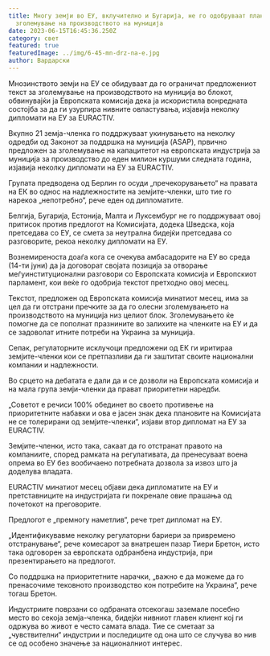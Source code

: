 ```yaml
---
title: Многу земји во ЕУ, вклучително и Бугарија, не го одобруваат планот за
  зголемување на производството на муниција
date: 2023-06-15T16:45:36.250Z
category: свет
featured: true
featuredImage: ../img/6-45-mn-drz-na-e.jpg
author: Вардарски
---
```

Мнозинството земји на ЕУ се обидуваат да го ограничат предложениот текст за зголемување на производството на муниција во блокот, обвинувајќи ја Европската комисија дека ја искористила вонредната состојба за да ги узурпира нивните овластувања, изјавија неколку дипломати на ЕУ за EURACTIV.

Вкупно 21 земја-членка го поддржуваат укинувањето на неколку одредби од Законот за поддршка на муниција (ASAP), првично предложен за зголемување на капацитетот на европската индустрија за муниција за производство до еден милион куршуми следната година, изјавија неколку дипломати на ЕУ за EURACTIV.

Групата предводена од Берлин го осуди „пречекорувањето“ на правата на ЕК во однос на надлежностите на земјите-членки, што тие го нарекоа „непотребно“, рече еден од дипломатите.

Белгија, Бугарија, Естонија, Малта и Луксембург не го поддржуваат овој притисок против предлогот на Комисијата, додека Шведска, која претседава со ЕУ, се смета за неутрална бидејќи претседава со разговорите, рекоа неколку дипломати на ЕУ.

Вознемиреноста доаѓа кога се очекува амбасадорите на ЕУ во среда (14-ти јуни) да ја договорат својата позиција за отворање меѓуинституционални разговори со Европската комисија и Европскиот парламент, кои веќе го одобрија текстот претходно овој месец.

Текстот, предложен од Европската комисија минатиот месец, има за цел да ги отстрани пречките за да го олесни зголемувањето на производството на муниција низ целиот блок. Зголемувањето ќе помогне да се пополнат празнините во залихите на членките на ЕУ и да се задоволат итните потреби на Украина за муниција.

Сепак, регулаторните исклучоци предложени од ЕК ги иритираа земјите-членки кои се претпазливи да ги заштитат своите национални компании и надлежности.

Во срцето на дебатата е дали да и се дозволи на Европската комисија и на мала група земји-членки да прават приоритетни наредби.

„Советот е речиси 100% обединет во своето противење на приоритетните набавки и ова е јасен знак дека плановите на Комисијата не се толерирани од земјите-членки“, изјави втор дипломат на ЕУ за EURACTIV.

Земјите-членки, исто така, сакаат да го отстранат правото на компаниите, според рамката на регулативата, да пренесуваат воена опрема во ЕУ без вообичаено потребната дозвола за извоз што ја доделува владата.

EURACTIV минатиот месец објави дека дипломатите на ЕУ и претставниците на индустријата ги покренале овие прашања од почетокот на преговорите.

Предлогот е „премногу наметлив“, рече трет дипломат на ЕУ.

„Идентификувавме неколку регулаторни бариери за привремено отстранување“, рече комесарот за внатрешен пазар Тиери Бретон, исто така одговорен за европската одбранбена индустрија, при презентирањето на предлогот.

Со поддршка на приоритетните нарачки, „важно е да можеме да го пренасочиме тековното производство кон потребите на Украина“, рече тогаш Бретон.

Индустриите поврзани со одбраната отсекогаш заземале посебно место во секоја земја-членка, бидејќи нивниот главен клиент кој ги одржува во живот е често самата влада. Тие се сметаат за „чувствителни“ индустрии и последиците од она што се случува во нив се од особено значење за националниот интерес.